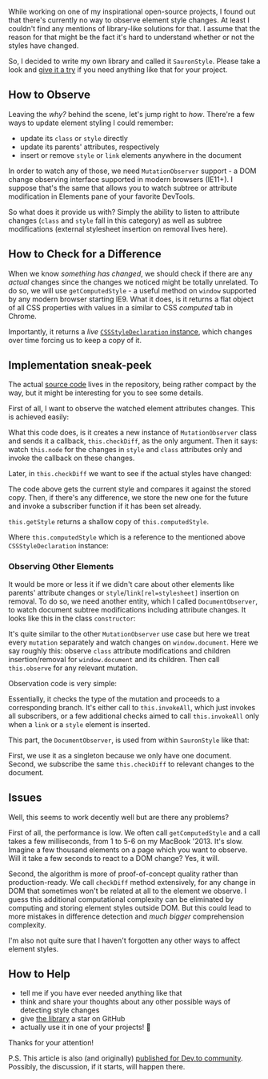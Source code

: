 While working on one of my inspirational open-source projects, I found out that there's currently no way to observe element style changes. At least I couldn't find any mentions of library-like solutions for that. I assume that the reason for that might be the fact it's hard to understand whether or not the styles have changed.

So, I decided to write my own library and called it `SauronStyle`. Please take a look and [give it a try](https://github.com/oleggromov/sauron-style) if you need anything like that for your project.

## How to Observe

Leaving the *why?* behind the scene, let's jump right to *how*. There're a few ways to update element styling I could remember:

- update its `class` or `style` directly
- update its parents' attributes, respectively
- insert or remove `style` or `link` elements anywhere in the document

In order to watch any of those, we need `MutationObserver` support - a DOM change observing interface supported in modern browsers (IE11+). I suppose that's the same that allows you to watch subtree or attribute modification in Elements pane of your favorite DevTools.

So what does it provide us with? Simply the ability to listen to attribute changes (`class` and `style` fall in this category) as well as subtree modifications (external stylesheet insertion on removal lives here).

## How to Check for a Difference

When we know *something has changed*, we should check if there are any *actual* changes since the changes we noticed might be totally unrelated. To do so, we will use `getComputedStyle` - a useful method on `window` supported by any modern browser starting IE9. What it does, is it returns a flat object of all CSS properties with values in a similar to CSS *computed* tab in Chrome.

Importantly, it returns a *live* [`CSSStyleDeclaration` instance](https://developer.mozilla.org/en-US/docs/Web/API/CSSStyleDeclaration), which changes over time forcing us to keep a copy of it.

## Implementation sneak-peek

The actual [source code](https://github.com/oleggromov/sauron-style) lives in the repository, being rather compact by the way, but it might be interesting for you to see some details.

First of all, I want to observe the watched element attributes changes. This is achieved easily:



What this code does, is it creates a new instance of `MutationObserver` class and sends it a callback, `this.checkDiff`, as the only argument. Then it says: watch `this.node` for the changes in `style` and `class` attributes only and invoke the callback on these changes.

Later, in `this.checkDiff` we want to see if the actual styles have changed:



The code above gets the current style and compares it against the stored copy. Then, if there's any difference, we store the new one for the future and invoke a subscriber function if it has been set already.

`this.getStyle` returns a shallow copy of `this.computedStyle`.



Where `this.computedStyle` which is a reference to the mentioned above `CSSStyleDeclaration` instance:



### Observing Other Elements

It would be more or less it if we didn't care about other elements like parents' attribute changes or `style`/`link[rel=stylesheet]` insertion on removal. To do so, we need another entity, which I called `DocumentObserver`, to watch document subtree modifications including attribute changes. It looks like this in the class `constructor`:



It's quite similar to the other `MutationObserver` use case but here we treat every `mutation` separately and watch changes on `window.document`. Here we say roughly this: observe `class` attribute modifications and children insertion/removal for `window.document` and its children. Then call `this.observe` for any relevant mutation.

Observation code is very simple:



Essentially, it checks the type of the mutation and proceeds to a corresponding branch. It's either call to `this.invokeAll`, which just invokes all subscribers, or a few additional checks aimed to call `this.invokeAll` only when a `link` or a `style` element is inserted.

This part, the `DocumentObserver`, is used from within `SauronStyle` like that:



First, we use it as a singleton because we only have one document. Second, we subscribe the same `this.checkDiff` to relevant changes to the document.

## Issues

Well, this seems to work decently well but are there any problems?

First of all, the performance is low. We often call `getComputedStyle` and a call takes a few milliseconds, from 1 to 5-6 on my MacBook '2013. It's slow. Imagine a few thousand elements on a page which you want to observe. Will it take a few seconds to react to a DOM change? Yes, it will.

Second, the algorithm is more of proof-of-concept quality rather than production-ready. We call `checkDiff` method extensively, for any change in DOM that sometimes won't be related at all to the element we observe. I guess this additional computational complexity can be eliminated by computing and storing element styles outside DOM. But this could lead to more mistakes in difference detection and *much bigger* comprehension complexity.

I'm also not quite sure that I haven't forgotten any other ways to affect element styles.

## How to Help

- tell me if you have ever needed anything like that
- think and share your thoughts about any other possible ways of detecting style changes
- give [the library](https://github.com/oleggromov/sauron-style) a star on GitHub
- actually use it in one of your projects! 👻

Thanks for your attention!

P.S. This article is also (and originally) [published for Dev.to community](https://dev.to/oleggromov/observing-style-changes---d4f). Possibly, the discussion, if it starts, will happen there.
